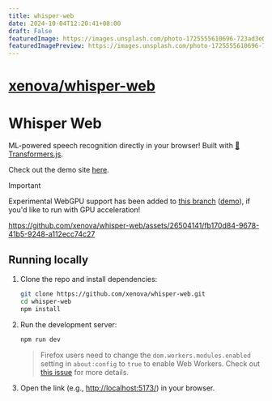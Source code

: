 ```yaml
---
title: whisper-web
date: 2024-10-04T12:20:41+08:00
draft: False
featuredImage: https://images.unsplash.com/photo-1725555610696-723ad3e0ab88?ixid=M3w0NjAwMjJ8MHwxfHJhbmRvbXx8fHx8fHx8fDE3MjgwMTU1NTd8&ixlib=rb-4.0.3
featuredImagePreview: https://images.unsplash.com/photo-1725555610696-723ad3e0ab88?ixid=M3w0NjAwMjJ8MHwxfHJhbmRvbXx8fHx8fHx8fDE3MjgwMTU1NTd8&ixlib=rb-4.0.3
---
```


# [xenova/whisper-web](https://github.com/xenova/whisper-web)

# Whisper Web

ML-powered speech recognition directly in your browser! Built with [🤗 Transformers.js](https://github.com/xenova/transformers.js).

Check out the demo site [here](https://huggingface.co/spaces/Xenova/whisper-web). 

> [!IMPORTANT]  
> Experimental WebGPU support has been added to [this branch](https://github.com/xenova/whisper-web/tree/experimental-webgpu) ([demo](https://huggingface.co/spaces/Xenova/whisper-webgpu)), if you'd like to run with GPU acceleration!

https://github.com/xenova/whisper-web/assets/26504141/fb170d84-9678-41b5-9248-a112ecc74c27

## Running locally

1. Clone the repo and install dependencies:

    ```bash
    git clone https://github.com/xenova/whisper-web.git
    cd whisper-web
    npm install
    ```

2. Run the development server:

    ```bash
    npm run dev
    ```
    > Firefox users need to change the `dom.workers.modules.enabled` setting in `about:config` to `true` to enable Web Workers.
    > Check out [this issue](https://github.com/xenova/whisper-web/issues/8) for more details.

3. Open the link (e.g., [http://localhost:5173/](http://localhost:5173/)) in your browser.
